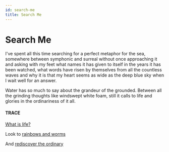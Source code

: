 ```yaml
---
id: search-me
title: Search Me
---
```


# Search Me

I've spent all this time searching
for a perfect metaphor for the sea,
somewhere between symphonic and surreal
without once approaching it
and asking with my feet what names
it has given to itself 
in the years it has been watched,
what words have risen by themselves
from all the countless waves and why
it is that my heart seems as wide
as the deep blue sky when I wait well
for an answer.

Water has so much to say about
the grandeur of the grounded.
Between all the grinding thoughts
like windswept white foam,
still it calls to life and glories 
in the ordinariness of it all.


#### TRACE

[What is life?](http://www.whatislife.ie/downloads/What-is-Life.pdf)

Look to [rainbows and worms](https://www.researchgate.net/publication/241695402_The_rainbow_and_the_worm_Establishing_a_new_physics_of_life)

And [rediscover the ordinary](https://www.goodreads.com/book/show/2203643.Rediscovery_of_the_Ordinary)